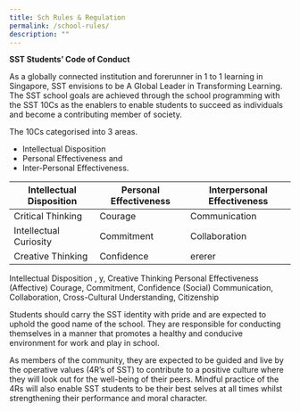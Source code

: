```yaml
---
title: Sch Rules & Regulation
permalink: /school-rules/
description: ""
---
```

**SST Students’ Code of Conduct**

As a globally connected institution and forerunner in 1 to 1 learning in Singapore, SST envisions to be A Global Leader in Transforming Learning. The SST school goals are achieved through the school programming with the SST 10Cs as the enablers to enable students to succeed as individuals and become a contributing member of society. 

The 10Cs categorised into 3 areas.

* Intellectual Disposition 
* Personal Effectiveness and 
* Inter-Personal Effectiveness.



| Intellectual Disposition | Personal Effectiveness | Interpersonal Effectiveness |
| -------- | -------- | -------- |
| Critical Thinking |Courage| Communication|
Intellectual Curiosity | Commitment| Collaboration| Cross|
Creative Thinking | Confidence     | ererer     |





Intellectual Disposition	, y, Creative Thinking
Personal Effectiveness (Affective)	Courage, Commitment, Confidence
 (Social)	Communication, Collaboration, Cross-Cultural Understanding, Citizenship

Students should carry the SST identity with pride and are expected to uphold the good name of the school. They are responsible for conducting themselves in a manner that promotes a healthy and conducive environment for work and play in school. 

As members of the community, they are expected to be guided and live by the operative values (4R’s of SST) to contribute to a positive culture where they will look out for the well-being of their peers. Mindful practice of the 4Rs will also enable SST students to be their best selves at all times whilst strengthening their performance and moral character.
